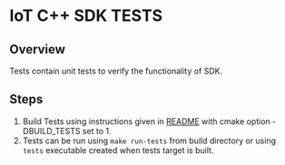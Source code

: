# IoT C++ SDK TESTS

## Overview
Tests contain unit tests to verify the functionality of SDK.

## Steps

1. Build Tests using instructions given in [README](../README.md#Installation) with cmake option -DBUILD_TESTS set to 1.
2. Tests can be run using `make run-tests` from build directory or using `tests` executable created when tests target is built.
